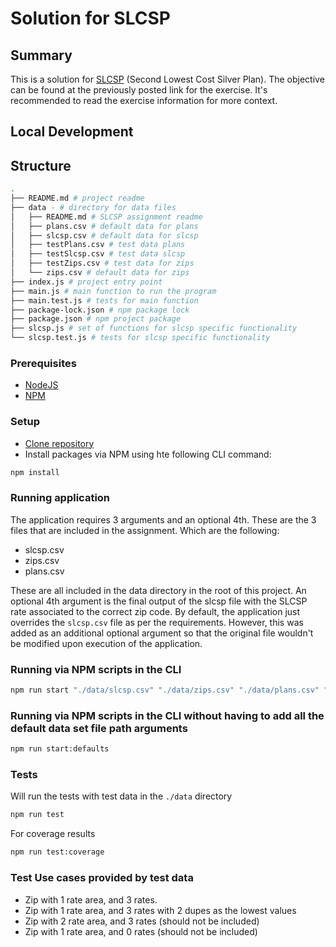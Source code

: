 # Solution for SLCSP

## Summary

This is a solution for [SLCSP](https://homework.adhoc.team/slcsp/) (Second Lowest Cost Silver Plan). The objective can be found at the previously posted link for the exercise. It's recommended to read the exercise information for more context.

## Local Development

## Structure
```bash
.
├── README.md # project readme
├── data - # directory for data files 
│   ├── README.md # SLCSP assignment readme
│   ├── plans.csv # default data for plans
│   ├── slcsp.csv # default data for slcsp
│   ├── testPlans.csv # test data plans
│   ├── testSlcsp.csv # test data slcsp
│   ├── testZips.csv # test data for zips
│   └── zips.csv # default data for zips
├── index.js # project entry point
├── main.js # main function to run the program
├── main.test.js # tests for main function
├── package-lock.json # npm package lock
├── package.json # npm project package
├── slcsp.js # set of functions for slcsp specific functionality
└── slcsp.test.js # tests for slcsp specific functionality
```

### Prerequisites
* [NodeJS](https://nodejs.org/en/)
* [NPM](https://www.npmjs.com/)

### Setup
* [Clone repository](https://docs.github.com/en/github/creating-cloning-and-archiving-repositories/cloning-a-repository-from-github/cloning-a-repository)
* Install packages via NPM using hte following CLI command:

 ```bash
 npm install
 ```

### Running application
The application requires 3 arguments and an optional 4th. These are the 3 files that are included in the assignment. Which are the following:

* slcsp.csv
* zips.csv
* plans.csv

These are all included in the data directory in the root of this project. An optional 4th argument is the final output of the slcsp file with the SLCSP rate associated to the correct zip code. By default, the application just overrides the ```slcsp.csv``` file as per the requirements. However, this was added as an additional optional argument so that the original file wouldn't be modified upon execution of the application.

### Running via NPM scripts in the CLI
```bash
npm run start "./data/slcsp.csv" "./data/zips.csv" "./data/plans.csv" "./data/slcspfinal.csv"
```

### Running via NPM scripts in the CLI without having to add all the default data set file path arguments

```bash
npm run start:defaults
```

### Tests

Will run the tests with test data in the ```./data``` directory

```bash
npm run test
```

For coverage results
```bash
npm run test:coverage
```

### Test Use cases provided by test data
* Zip with 1 rate area, and 3 rates.
* Zip with 1 rate area, and 3 rates with 2 dupes as the lowest values
* Zip with 2 rate area, and 3 rates (should not be included)
* Zip with 1 rate area, and 0 rates (should not be included)